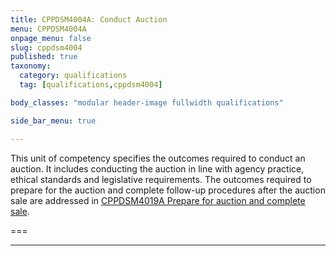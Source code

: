 ```yaml
---
title: CPPDSM4004A: Conduct Auction
menu: CPPDSM4004A
onpage_menu: false
slug: cppdsm4004
published: true
taxonomy:
  category: qualifications
  tag: [qualifications,cppdsm4004]

body_classes: "modular header-image fullwidth qualifications"

side_bar_menu: true

---
```


This unit of competency specifies the outcomes required to conduct an auction. It includes conducting the auction in line with agency practice, ethical standards and legislative requirements. The outcomes required to prepare for the auction and complete follow-up procedures after the auction sale are addressed in [CPPDSM4019A Prepare for auction and complete sale](/get-qualified/units/cppdsm4019).

===

---
